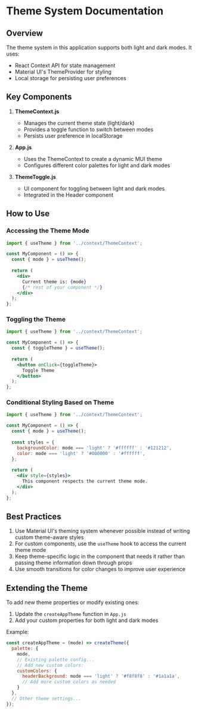# Theme System Documentation

## Overview

The theme system in this application supports both light and dark modes. It uses:

- React Context API for state management
- Material UI's ThemeProvider for styling
- Local storage for persisting user preferences

## Key Components

1. **ThemeContext.js**
   - Manages the current theme state (light/dark)
   - Provides a toggle function to switch between modes
   - Persists user preference in localStorage

2. **App.js**
   - Uses the ThemeContext to create a dynamic MUI theme
   - Configures different color palettes for light and dark modes

3. **ThemeToggle.js**
   - UI component for toggling between light and dark modes
   - Integrated in the Header component

## How to Use

### Accessing the Theme Mode

```jsx
import { useTheme } from '../context/ThemeContext';

const MyComponent = () => {
  const { mode } = useTheme();
  
  return (
    <div>
      Current theme is: {mode}
      {/* rest of your component */}
    </div>
  );
};
```

### Toggling the Theme

```jsx
import { useTheme } from '../context/ThemeContext';

const MyComponent = () => {
  const { toggleTheme } = useTheme();
  
  return (
    <button onClick={toggleTheme}>
      Toggle Theme
    </button>
  );
};
```

### Conditional Styling Based on Theme

```jsx
import { useTheme } from '../context/ThemeContext';

const MyComponent = () => {
  const { mode } = useTheme();
  
  const styles = {
    backgroundColor: mode === 'light' ? '#ffffff' : '#121212',
    color: mode === 'light' ? '#000000' : '#ffffff',
  };
  
  return (
    <div style={styles}>
      This component respects the current theme mode.
    </div>
  );
};
```

## Best Practices

1. Use Material UI's theming system whenever possible instead of writing custom theme-aware styles
2. For custom components, use the `useTheme` hook to access the current theme mode
3. Keep theme-specific logic in the component that needs it rather than passing theme information down through props
4. Use smooth transitions for color changes to improve user experience

## Extending the Theme

To add new theme properties or modify existing ones:

1. Update the `createAppTheme` function in `App.js`
2. Add your custom properties for both light and dark modes

Example:

```jsx
const createAppTheme = (mode) => createTheme({
  palette: {
    mode,
    // Existing palette config...
    // Add new custom colors:
    customColors: {
      headerBackground: mode === 'light' ? '#f8f8f8' : '#1a1a1a',
      // Add more custom colors as needed
    }
  },
  // Other theme settings...
});
``` 